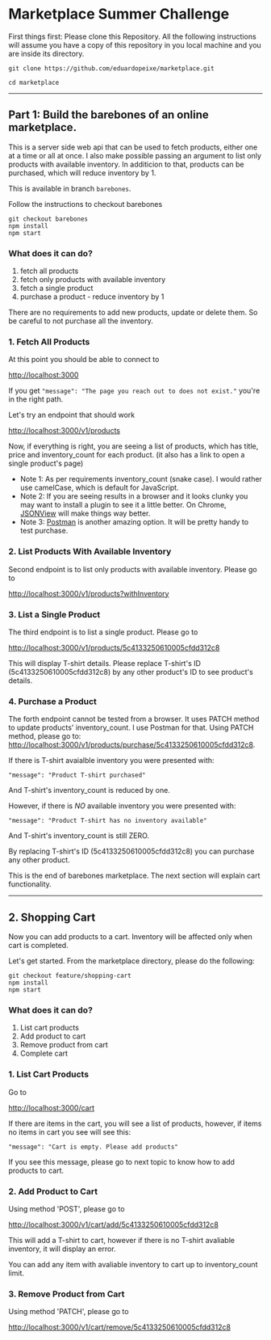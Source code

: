 # Marketplace Summer Challenge

First things first: Please clone this Repository.
All the following instructions will assume you have a copy of this repository in you local machine and you are inside its directory.

```
git clone https://github.com/eduardopeixe/marketplace.git

cd marketplace
```

---

## Part 1: Build the barebones of an online marketplace.

This is a server side web api that can be used to fetch products, either one at a time or all at once. I also make possible passing an argument to list only products with available inventory. In additicion to that, products can be purchased, which will reduce inventory by 1.

This is available in branch `barebones`.

Follow the instructions to checkout barebones

```
git checkout barebones
npm install
npm start
```

### What does it can do?

1. fetch all products
2. fetch only products with available inventory
3. fetch a single product
4. purchase a product - reduce inventory by 1

There are no requirements to add new products, update or delete them. So be careful to not purchase all the inventory.

### 1. Fetch All Products

At this point you should be able to connect to

[http://localhost:3000](http://localhost:3000)

If you get `"message": "The page you reach out to does not exist."` you're in the right path.

Let's try an endpoint that should work

[http://localhost:3000/v1/products](http://localhost:3000/v1/products)

Now, if everything is right, you are seeing a list of products, which has title, price and inventory_count for each product. (it also has a link to open a single product's page)

- Note 1: As per requirements inventory_count (snake case). I would rather use camelCase, which is default for JavaScript.
- Note 2: If you are seeing results in a browser and it looks clunky you may want to install a plugin to see it a little better. On Chrome, [JSONView](https://chrome.google.com/webstore/detail/jsonview/chklaanhfefbnpoihckbnefhakgolnmc?hl=en) will make things way better.
- Note 3: [Postman](https://www.getpostman.com/apps) is another amazing option. It will be pretty handy to test purchase.

### 2. List Products With Available Inventory

Second endpoint is to list only products with available inventory. Please go to

[http://localhost:3000/v1/products?withInventory](http://localhost:3000/v1/products?withInventory)

### 3. List a Single Product

The third endpoint is to list a single product. Please go to

[http://localhost:3000/v1/products/5c4133250610005cfdd312c8](http://localhost:3000/v1/products/5c4133250610005cfdd312c8)

This will display T-shirt details. Please replace T-shirt's ID (5c4133250610005cfdd312c8) by any other product's ID to see product's details.

### 4. Purchase a Product

The forth endpoint cannot be tested from a browser. It uses PATCH method to update products' inventory_count. I use Postman for that. Using PATCH method, please go to:  
[http://localhost:3000/v1/products/purchase/5c4133250610005cfdd312c8](http://localhost:3000/v1/products/purchase/5c4133250610005cfdd312c8).

If there is T-shirt avaialble inventory you were presented with:

`"message": "Product T-shirt purchased"`

And T-shirt's inventory_count is reduced by one.

However, if there is _NO_ available inventory you were presented with:

`"message": "Product T-shirt has no inventory available"`

And T-shirt's inventory_count is still ZERO.

By replacing T-shirt's ID (5c4133250610005cfdd312c8) you can purchase any other product.

This is the end of barebones marketplace. The next section will explain cart functionality.

---

## 2. Shopping Cart

Now you can add products to a cart. Inventory will be affected only when cart is completed.

Let's get started. From the marketplace directory, please do the following:

```
git checkout feature/shopping-cart
npm install
npm start
```

### What does it can do?

1. List cart products
2. Add product to cart
3. Remove product from cart
4. Complete cart

### 1. List Cart Products

Go to

[http://localhost:3000/cart](http://localhost:3000/cart)

If there are items in the cart, you will see a list of products, however, if items no items in cart you see will see this:

`"message": "Cart is empty. Please add products"`

If you see this message, please go to next topic to know how to add products to cart.

### 2. Add Product to Cart

Using method 'POST', please go to

[http://localhost:3000/v1/cart/add/5c4133250610005cfdd312c8](http://localhost:3000/v1/cart/add/5c4133250610005cfdd312c8)

This will add a T-shirt to cart, however if there is no T-shirt avaliable inventory, it will display an error.

You can add any item with avaliable inventory to cart up to inventory_count limit.

### 3. Remove Product from Cart

Using method 'PATCH', please go to

[http://localhost:3000/v1/cart/remove/5c4133250610005cfdd312c8](http://localhost:3000/v1/cart/remove/5c4133250610005cfdd312c8)
